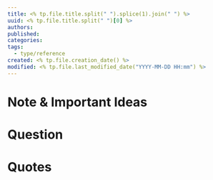 ```yaml
---
title: <% tp.file.title.split(" ").splice(1).join(" ") %>
uuid: <% tp.file.title.split(" ")[0] %>
authors:
published:
categories:
tags:
  - type/reference
created: <% tp.file.creation_date() %>
modified: <% tp.file.last_modified_date("YYYY-MM-DD HH:mm") %>
---
```


# Note & Important Ideas

# Question

# Quotes
